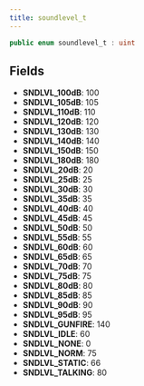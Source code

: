 ```yaml
---
title: soundlevel_t
---
```


```csharp
public enum soundlevel_t : uint
```

## Fields

- **SNDLVL_100dB**: 100
- **SNDLVL_105dB**: 105
- **SNDLVL_110dB**: 110
- **SNDLVL_120dB**: 120
- **SNDLVL_130dB**: 130
- **SNDLVL_140dB**: 140
- **SNDLVL_150dB**: 150
- **SNDLVL_180dB**: 180
- **SNDLVL_20dB**: 20
- **SNDLVL_25dB**: 25
- **SNDLVL_30dB**: 30
- **SNDLVL_35dB**: 35
- **SNDLVL_40dB**: 40
- **SNDLVL_45dB**: 45
- **SNDLVL_50dB**: 50
- **SNDLVL_55dB**: 55
- **SNDLVL_60dB**: 60
- **SNDLVL_65dB**: 65
- **SNDLVL_70dB**: 70
- **SNDLVL_75dB**: 75
- **SNDLVL_80dB**: 80
- **SNDLVL_85dB**: 85
- **SNDLVL_90dB**: 90
- **SNDLVL_95dB**: 95
- **SNDLVL_GUNFIRE**: 140
- **SNDLVL_IDLE**: 60
- **SNDLVL_NONE**: 0
- **SNDLVL_NORM**: 75
- **SNDLVL_STATIC**: 66
- **SNDLVL_TALKING**: 80

